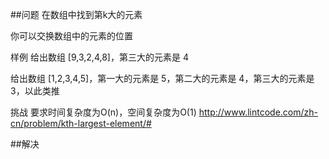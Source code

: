 ##问题
在数组中找到第k大的元素

你可以交换数组中的元素的位置

样例
给出数组 [9,3,2,4,8]，第三大的元素是 4

给出数组 [1,2,3,4,5]，第一大的元素是 5，第二大的元素是 4，第三大的元素是 3，以此类推

挑战
要求时间复杂度为O(n)，空间复杂度为O(1)
http://www.lintcode.com/zh-cn/problem/kth-largest-element/#

##解决
